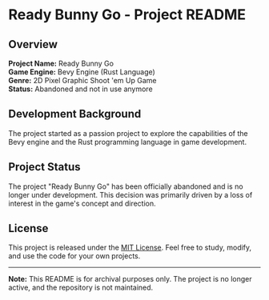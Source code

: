 # Ready Bunny Go - Project README

## Overview

**Project Name:** Ready Bunny Go  
**Game Engine:** Bevy Engine (Rust Language)  
**Genre:** 2D Pixel Graphic Shoot 'em Up Game  
**Status:** Abandoned and not in use anymore

## Development Background

The project started as a passion project to explore the capabilities of the Bevy engine and the Rust programming language in game development.

## Project Status

The project "Ready Bunny Go" has been officially abandoned and is no longer under development. This decision was primarily driven by a loss of interest in the game's concept and direction. 

## License

This project is released under the [MIT License](LICENSE). Feel free to study, modify, and use the code for your own projects.

---

**Note:** This README is for archival purposes only. The project is no longer active, and the repository is not maintained.
